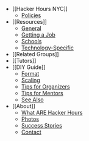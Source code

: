 * [[Hacker Hours NYC]]
    * [Policies](https://github.com/afeld/hackerhours.org/wiki/Hacker-Hours-NYC#policies)
* [[Resources]]
    * [General](https://github.com/afeld/hackerhours.org/wiki/Resources#getting-a-job)
    * [Getting a Job](https://github.com/afeld/hackerhours.org/wiki/Resources#getting-a-job)
    * [Schools](https://github.com/afeld/hackerhours.org/wiki/Resources#schools)
    * [Technology-Specific](https://github.com/afeld/hackerhours.org/wiki/Resources#technology-specific)
* [[Related Groups]]
* [[Tutors]]
* [[DIY Guide]]
    * [Format](https://github.com/afeld/hackerhours.org/wiki/DIY-Guide#format)
    * [Scaling](https://github.com/afeld/hackerhours.org/wiki/DIY-Guide#scaling)
    * [Tips for Organizers](https://github.com/afeld/hackerhours.org/wiki/DIY-Guide#tips-for-organizers)
    * [Tips for Mentors](https://github.com/afeld/hackerhours.org/wiki/DIY-Guide#tips-for-mentors)
    * [See Also](https://github.com/afeld/hackerhours.org/wiki/DIY-Guide#see-also)
* [[About]]
    * [What ARE Hacker Hours](https://github.com/afeld/hackerhours.org/wiki/About#what-are-hacker-hours)
    * [Photos](https://github.com/afeld/hackerhours.org/wiki/About#photos)
    * [Success Stories](https://github.com/afeld/hackerhours.org/wiki/Success-Stories/)
    * [Contact](https://github.com/afeld/hackerhours.org/wiki/About#contact)
